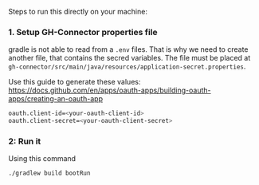 Steps to run this directly on your machine:

### 1. Setup GH-Connector properties file

gradle is not able to read from a `.env` files. That is why we need to create another file, that contains the secred variables.
The file must be placed at `gh-connector/src/main/java/resources/application-secret.properties`.

Use this guide to generate these values: https://docs.github.com/en/apps/oauth-apps/building-oauth-apps/creating-an-oauth-app

```bash
oauth.client-id=<your-oauth-client-id>
oauth.client-secret=<your-oauth-client-secret>
```

### 2: Run it
Using this command
```
./gradlew build bootRun
```
